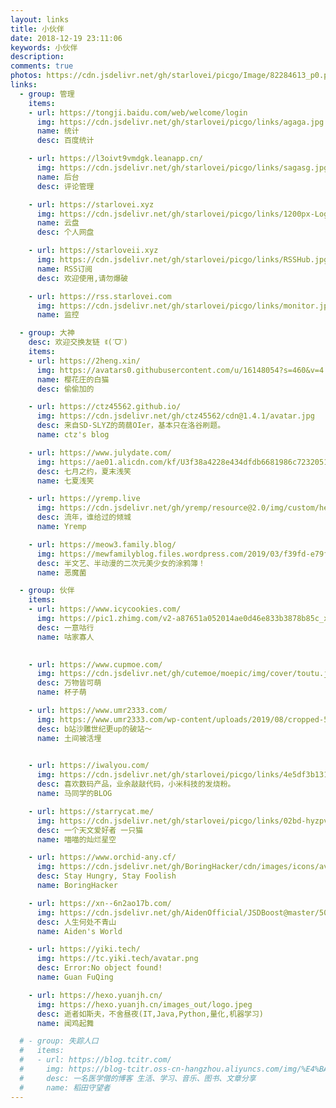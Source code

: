 ```yaml
---
layout: links
title: 小伙伴
date: 2018-12-19 23:11:06
keywords: 小伙伴
description: 
comments: true
photos: https://cdn.jsdelivr.net/gh/starlovei/picgo/Image/82284613_p0.png
links:
  - group: 管理
    items:
    - url: https://tongji.baidu.com/web/welcome/login
      img: https://cdn.jsdelivr.net/gh/starlovei/picgo/links/agaga.jpg
      name: 统计
      desc: 百度统计

    - url: https://l3oivt9vmdgk.leanapp.cn/
      img: https://cdn.jsdelivr.net/gh/starlovei/picgo/links/sagasg.jpg
      name: 后台
      desc: 评论管理

    - url: https://starlovei.xyz
      img: https://cdn.jsdelivr.net/gh/starlovei/picgo/links/1200px-Logo_of_Google_Drive.svg.png
      name: 云盘
      desc: 个人网盘

    - url: https://starloveii.xyz
      img: https://cdn.jsdelivr.net/gh/starlovei/picgo/links/RSSHub.jpg
      name: RSS订阅
      desc: 欢迎使用,请勿爆破

    - url: https://rss.starlovei.com
      img: https://cdn.jsdelivr.net/gh/starlovei/picgo/links/monitor.jpg
      name: 监控

  - group: 大神
    desc: 欢迎交换友链 ꉂ(ˊᗜˋ)
    items:
    - url: https://2heng.xin/
      img: https://avatars0.githubusercontent.com/u/16148054?s=460&v=4
      name: 樱花庄的白猫
      desc: 偷偷加的

    - url: https://ctz45562.github.io/
      img: https://cdn.jsdelivr.net/gh/ctz45562/cdn@1.4.1/avatar.jpg
      desc: 来自SD-SLYZ的蒟蒻OIer，基本只在洛谷刷题。
      name: ctz's blog

    - url: https://www.julydate.com/
      img: https://ae01.alicdn.com/kf/U3f38a4228e434dfdb6681986c7232051a.jpg
      desc: 七月之约，夏末浅笑
      name: 七夏浅笑

    - url: https://yremp.live
      img: https://cdn.jsdelivr.net/gh/yremp/resource@2.0/img/custom/head.jpg
      desc: 流年，谁给过的倾城
      name: Yremp

    - url: https://meow3.family.blog/
      img: https://mewfamilyblog.files.wordpress.com/2019/03/f39fd-e79fade58f91e7b4abe889b2e7b3bbe5a4b4e5838f.jpeg
      desc: 半文艺、半动漫的二次元美少女的涂鸦簿！
      name: 恶魔菌

  - group: 伙伴
    items:
    - url: https://www.icycookies.com/
      img: https://pic1.zhimg.com/v2-a87651a052014ae0d46e833b3878b85c_xl.jpg
      desc: 一意咕行
      name: 咕家寡人
      

    - url: https://www.cupmoe.com/
      img: https://cdn.jsdelivr.net/gh/cutemoe/moepic/img/cover/toutu.jpg
      desc: 万物皆可萌
      name: 杯子萌

    - url: https://www.umr2333.com/
      img: https://www.umr2333.com/wp-content/uploads/2019/08/cropped-5633172a952df16c-3.jpg
      desc: b站沙雕世纪更up的破站～
      name: 土间被活埋
      

    - url: https://iwalyou.com/
      img: https://cdn.jsdelivr.net/gh/starlovei/picgo/links/4e5df3b131c1319aaf3e082e7bc6d639.png
      desc: 喜欢数码产品，业余敲敲代码，小米科技的发烧粉。
      name: 马同学的BLOG

    - url: https://starrycat.me/
      img: https://cdn.jsdelivr.net/gh/starlovei/picgo/links/02bd-hyzpvis3933101.jpg
      desc: 一个天文爱好者 一只猫
      name: 喵喵的灿烂星空

    - url: https://www.orchid-any.cf/
      img: https://cdn.jsdelivr.net/gh/BoringHacker/cdn/images/icons/avatar.png
      desc: Stay Hungry, Stay Foolish
      name: BoringHacker

    - url: https://xn--6n2ao17b.com/
      img: https://cdn.jsdelivr.net/gh/AidenOfficial/JSDBoost@master/500001500194_218926.jpg
      desc: 人生何处不青山
      name: Aiden's World

    - url: https://yiki.tech/
      img: https://tc.yiki.tech/avatar.png
      desc: Error:No object found!
      name: Guan FuQing

    - url: https://hexo.yuanjh.cn/
      img: https://hexo.yuanjh.cn/images_out/logo.jpeg
      desc: 逝者如斯夫，不舍昼夜(IT,Java,Python,量化,机器学习)
      name: 闻鸡起舞

  # - group: 失踪人口
  #   items:
  #   - url: https://blog.tcitr.com/
  #     img: https://blog-tcitr.oss-cn-hangzhou.aliyuncs.com/img/%E4%BA%BA%E5%83%8F.png
  #     desc: 一名医学僧的博客 生活、学习、音乐、图书、文章分享
  #     name: 稻田守望者
---
```

